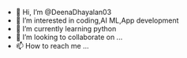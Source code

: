 - 👋 Hi, I’m @DeenaDhayalan03
- 👀 I’m interested in coding,AI ML,App development 
- 🌱 I’m currently learning python
- 💞️ I’m looking to collaborate on ...
- 📫 How to reach me ...

<!---
DeenaDhayalan03/DeenaDhayalan03 is a ✨ special ✨ repository because its `README.md` (this file) appears on your GitHub profile.
You can click the Preview link to take a look at your changes.
--->
